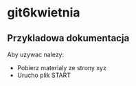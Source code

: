 # git6kwietnia

## Przykladowa dokumentacja 

Aby uzywac nalezy:
* Pobierz materialy ze strony xyz
* Urucho plik START
